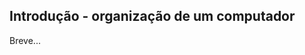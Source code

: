 ## Introdução - organização de um computador

Breve...

<!--
O objetivo da disciplina é conseguir programar um computador. Para isso devemos produzir um conjunto de comandos que o computador deve realizar. Para entendermos melhor que comandos podemos esperar que um computador consiga realizar, vamos antes ver, de forma bem resumida, como um computador é constituído.

A arquitetura de um computador atual é descendente direto dos primeiros computadores, o que ficou conhecido como arquitetura de von Neumann. Ela é composta de 3 componentes principais: as unidades de entrada e saída, a memória e a unidade central de processamento. Essas unidades são interligadas, de forma que dados possam ser passados entre elas.
Um "dado" é um número, e é a unica coisa que um computador é capaz de processar.
Para que algo possa ser processado por um computador, devemos encontrar uma forma de representar esse algo como um número ou um conjunto de números.

As unidades de **entrada e saída** são responsáveis por converter alguma informação que se deseja que o computador manipule, da forma de representação que ela tem externamente ao computador para uma forma de representação interna de números (unidade de entrada, como um teclado ou um microfone), ou vice-versa, converter algum dado interno ao computador em uma representação externa (unidade de saída, como a tela ou um fone de ouvido).

A **memória** do computador é capaz de reter uma grande quantidade de dados. Cada dado é um número, que pode ser alterado ou acessado. Uma operação da memória corresponde ou a alterar um desses dados (operação de escrita) ou a encontrar um desses dados (operação de leitura). Cada um dos dados é identificado por um número que representa a posição desse dado na memória, chamado de *endereço*.
Em uma memória com capacidade para N valores existem N endereços diferentes, geralmente 0 a N-1.

A **unidade central de processamento**, também chamada de processador ou CPU, da sigla em inglês, é quem controla o funcionamento da máquina. Ela tem dois componentes principais: *unidade lógica e aritmética*, que consegue realizar operações sobre números (soma, multiplicação, comparação, etc), e a *unidade de controle*, que decide quando cada uma das demais unidades deve operar, que operação deve realizar, e que valores devem ser usados nessa operação.

O funcionamento do computador é realizado através da execução de **instruções**. Uma instrução é uma ação básica que é realizada pela execução de uma sequência de operações pelas unidades do computador, controladas pela unidade de controle.
Os principais tipos de instrução envolvem a transferência de dados entre as unidades.
Por exemplo, uma instrução pode movimentar um dado que está na memória para um dispositivo de saída, outra pode transferir um dado de um dispositivo de entrada para uma posição da memória; outra pode realizar duas operações de leitura à memória para pegar dois números, enviá-los à ULA para somá-los e o resultado ser gravado em uma terceira posição de memória, e assim por diante.
A unidade de controle tem pré-programadas as sequências de operações que devem ser realizadas pelas unidades para a execução de cada uma das instruções que um computador pode executar.
O conjunto dessas instruções, que representa tudo que um computador é capaz de realizar, é definido pelo fabricante do processador.
Cada uma dessas instruções recebe um código, um número que a identifica.
A unidade de controle executa a sequência de operações que correspondem a uma instrução assim que recebe um desses códigos. 

Os códigos de instruções para serem executados pela unidade de controle são colocados na memória do computador, assim como os dados que essas instruções manipularão. A unidade de controle contém um número (chamado "contador de programa" ou PC), que corresponde ao endereço da memória onde está o código da instrução a ser executada.
A unidade de controle realiza um ciclo de execução durante todo o tempo em que está em funcionamento:
- primeiro ela faz a **busca**, que é uma operação de leitura na memória, no endereço contido no PC, para obter o código da instrução a executar;
- ela então faz a **decodificação**, que corresponde a obter (em seus circuitos internos) a sequência de passos necessários para a execução dessa instrução;
- a seguir, ela realiza a **execução** dessa instrução, seguindo esses passos.

Um desses passos é a alteração do PC, para que ele passe a ter o endereço da instrução seguinte.
Depois de terminar a execução dos passos correspondentes à instrução buscada, a unidade de controle volta à primeira etapa, realizando a busca da próxima instrução.
Esse ciclo se repete enquanto o processador estiver ativo.

Cada instrução realiza pouca coisa; o poder do computador está em realizar essas instruções muito rapidamente, alguns bilhões delas a cada segundo em um computador pessoal atual (alguns quintilhões por segundo no [supercomputador mais rápido do mundo](https://www.top500.org)).

Algumas instruções necessitam mais informação para sua execução, por exemplo, em que endereços de memória estão os valores a somar, ou onde colocar o resultado de uma operação.
Essas informações fazem parte da instrução e são colocadas em memória, logo após o código da instrução.

Por exemplo, suponha que o nosso processador saiba realizar as instruções abaixo. Nessa tabela, a notação `[E]` representa o dado que está no endereço `E` da memória; `[[E]]` é o dado que está no endereço correspondente ao dado que está no endereço `E` da memória; `PC` é o valor do contador de programa; `PC+1` é um a mais que o valor do contador de programa.

código | o que faz                           | ações a executar
-----: | :---------------------------------- | :-----------------------------------------------
1      | escreve em um dispositivo de saída  | envie o dado em `[[PC+1]]` para o dispositivo identificado por `[PC+2]`; some 3 em `PC`
2      | lê de um dispositivo de entrada     | leia um dado do dispositivo identificado por `[PC+1]`; coloque esse dado em `[[PC+2]]`; some 3 em `PC`
3      | soma dois valores                   | some os valores `[[PC+1]]` e `[[PC+2]]`; coloque o resultado em `[[PC+3]]`; some 4 em `PC`
5      | divide dois valores                 | divida o valor `[[PC+1]]` pelo valor `[[PC+2]]`; coloque o resultado em `[[PC+3]]`; some 4 em `PC`
9      | interrompe a execução               | para o funcionamento da unidade de controle

Suponha ainda que em nosso computador a unidade de E/S `2` corresponde ao teclado e a unidade `3` ao vídeo. 
A memória do computador, a partir do endereço 0 contém os valores abaixo, e a unidade de controle inicia com o valor do `PC` em zero.

.            | .   | .   | .   | .   | .   | .   | .   | .   | .   | .
-----------: | --: | --: | --: | --: | --: | --: | --: | --: | --: | --: 
**endereço** |  0  |  1  |  2  |  3  |  4  |  5  |  6  |  7  |  8  |  9
**valor**    |  2  |  2  | 20  |  2  |  2  | 21  |  3  | 20  | 21  | 22
||||||||||
**endereço** | 10  | 11  | 12  | 13  | 14  | 15  | 16  | 17  | 18  | 19
**valor**    |  5  | 22  | 18  | 23  |  1  | 23  |  3  |  9  |  2  | ?

O funcionamento da unidade de controle nesse caso seria o seguinte:
- (busca) inicialmente, pede para a memória o valor armazenado no endereço em PC. O valor em PC é zero, a memória vai fornecer o valor que está no endereço 0, que é 2.
- (decodificação) a unidade de controle decodifica essa instrução, para descobrir a sequência de passos a executar. O código 2 corresponde à instrução de leitura. A UC passa a executar esses passos.
- (execução)
  - inicialmente, a UC deve conseguir a identificação do dispositivo, que está em PC+1 -- PC vale 0, PC+1 é 1, e a UC pede para a memória o valor contido nesse endereço (obtém 2);
  - então, faz uma operação de leitura de entrada e saída, na unidade 2;
  - a unidade correspondente (o teclado), vai transferir o dado lido do teclado para a UC;
  - a UC deve então obter o valor em PC+2 -- PC vale 0, PC+2 vale 2, a memória entrega o conteúdo no endereço 2, que é 20.
  - a unidade de controle então faz uma operação de escrita na memória, escrevendo o valor lido do teclado na posição 20 da memória;
  - UC atualiza o PC, somando 3: PC vale 0 e é atualizado para 3.

Fim da execução da primeira instrução.

A UC volta a repetir o ciclo, iniciando com a busca no endereço que está no PC.
O código obtido do endereço 3 é novamente 2, a UC vai repetir o que fez antes, com a diferença de que desta vez o valor lido será armazenado no endereço 21 e não 20 como antes. O PC é atualizado para 6.

No endereço 6, a UC encontra a instrução 3, e realiza a soma dos valores que estão nos endereços 20 e 21, e armazena o resultado no endereço 22. E assim por diante, até executar a instrução com código 9, contida no endereço 17, que faz o computador parar.

Fica mais fácil entender essa sequência de números quando eles são separados por instrução:

 endereço | instrução
--------: | ----------
0         | 2 2 20
3         | 2 2 21
6         | 3 20 21 22
10        | 5 22 18 23
14        | 1 23 3
17        | 9
18        | 2

Na posição 18, o valor não é uma instrução, mas um dado, utilizado pela instrução no endereço 10. Essa instrução é uma divisão do valor no endereço 22 pelo valor em 18, colocando o resultado em 23. O programa quer dividir por 2, mas a instrução de divisão só sabe dividir por valores que estão na memória, então quem faz o programa tem que preparar a memória de acordo. 

A colocação de instruções e dados na mesma memória é uma ideia chave da arquitetura de von Neumann, que permite que os programas sejam tão facilmente alterados quanto os dados, e torna essa máquina facilmente configurável para realizar operações diferentes.

Nós humanos temos mais facilidade para lidar com nomes que com números. A sequência acima fica mais fácil de ler trocando os códigos das instruções por palavras simples que nos ajudam a lembrar o que fazem. Essas palavras são chamadas de **mnemônicos**:

 endereço | instrução
--------: | ----------
0         | LE 2 20
3         | LE 2 21
6         | SOMA 20 21 22
10        | DIV 22 18 23
14        | ESCR 23 3
17        | PARA
18        | 2

O endereço onde fica cada instrução em geral não é uma informação importante para se entender o programa. A posição onde cada dado é colocado também não, é muito mais fácil referir-se a esses dados por um nome. O endereço onde fica o valor 2 também não é muito importante para se entender as instruções. Fazendo essas substituições, pode-se escrever essa mesma sequência de uma forma mais fácil de ser lida (para um humano):
```
    LE TECL, N1
    LE TECL, N2
    SOMA N1, N2, S
    DIV S, #2, R
    ESCR R, VIDEO
    PARA
```

Essa última versão é sem dúvida mais fácil de ser escrita e entendida, mais difícil de se cometer erros ao escrevê-la, e não é muito complicado de se fazer a tradução entre esse texto e a sequência de números que representa as mesmas instruções.
Não é muito difícil de se fazer um programa para fazer essa tradução: lê o texto de uma unidade de entrada e coloca a sequência de números equivalentes em algum lugar da memória para depois ser executado, ou escreve essa sequência em um dispositivo de saída, de onde poderá ser lido mais tarde (e executado).

Uma sequência de instruções para um computador executar, como essa, é chamada de **programa**. Quando esse programa é escrito com números, pronto para ser executado pela máquina, diz-se que ele está escrito em **linguagem de máquina**. Quando ele está escrito com mnemônicos e nomes para as posições de memória, diz-se que ele está escrito em **linguagem de montagem** (*assembly language* em inglês). 
Para poder ser executado, um programa escrito em linguagem de montagem deve ser traduzido para o programa equivalente em linguagem de máquina. Esse processo é realizado por um programa, chamado **montador** (*assembler* em inglês).

Apesar de ser bem mais fácil de se programar em linguagem de montagem do que em linguagem de máquina, é um processo bastante tedioso. Outras linguagens foram inventadas, permitindo se expressar os comandos que se quer que um computador execute de uma maneira menos detalhada. Por vezes se chama essas linguagens de 'linguagens de alto nível' ou mais comumente 'linguagens de programação'.
O mesmo programa acima poderia ser escrito assim, por exemplo:
```
  le(n1, n2)
  r = (n1+n2)÷2
  escreve(r)
```

Um programa escrito em uma dessas linguagens, para poder ser executado, deve ser traduzido para um programa equivalente em linguagem de máquina. Esse processo de tradução, mais complicado que a montagem, é chamado de compilação, e é realizado por um programa chamado **compilador**.
Para que a tradução possa ser feita, a linguagem tem que ser suficientemente simples e não ambígua, o que elimina as linguagens naturais. [Uma enorme quantidade](https://en.wikipedia.org/wiki/Timeline_of_programming_languages) de linguagens de programação já foram inventadas.
Nesta disciplina, será utilizada uma dessas linguagens, chamada "[C](https://en.wikipedia.org/wiki/C_(programming_language))".

### Exercício

O programa que vimos acima calcula e imprime a média entre dois números lidos do teclado.
Faça um programa que lê 3 valores do teclado e imprime a média deles.
O programa deve ser escrito em linguagem de montagem e traduzido para linguagem de máquina, usando as definições acima:
- tem que usar as instruções fornecidas, e só elas (de código 1, 2, 3, 5, 9).
- as instruções devem manter o mesmo comportamento definido acima (em especial, a instrução de soma não soma 3 valores, soma 2).

* * *

Esse assunto pode ser visto no capítulo 4 do [livro de algoritmos da UFPR](https://www.inf.ufpr.br/marcos/livro_alg1/livro_alg1.pdf).
Recomendo ler também os capítulos anteriores...

-->
